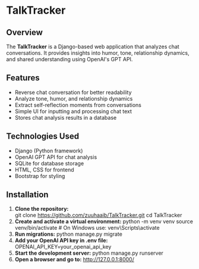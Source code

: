 # TalkTracker

## Overview
The **TalkTracker** is a Django-based web application that analyzes chat conversations. It provides insights into humor, tone, relationship dynamics, and shared understanding using OpenAI's GPT API.

## Features
- Reverse chat conversation for better readability
- Analyze tone, humor, and relationship dynamics
- Extract self-reflection moments from conversations
- Simple UI for inputting and processing chat text
- Stores chat analysis results in a database

## Technologies Used
- Django (Python framework)
- OpenAI GPT API for chat analysis
- SQLite for database storage
- HTML, CSS for frontend
- Bootstrap for styling

## Installation
1) **Clone the repository:**  
   git clone https://github.com/zuuhaaib/TalkTracker.git
   cd TalkTracker
2) **Create and activate a virtual environment:** python -m venv venv
source venv/bin/activate  # On Windows use: venv\Scripts\activate
3) **Run migrations:** python manage.py migrate
4) **Add your OpenAI API key in .env file:** OPENAI_API_KEY=your_openai_api_key
5) **Start the development server:** python manage.py runserver
6) **Open a browser and go to:** http://127.0.0.1:8000/
